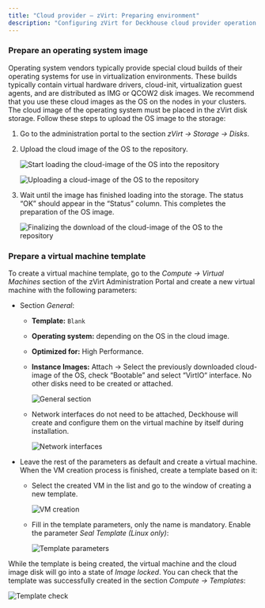 ```yaml
---
title: "Cloud provider — zVirt: Preparing environment"
description: "Configuring zVirt for Deckhouse cloud provider operation."
---
```


<!-- AUTHOR! Don't forget to update getting started if necessary -->

### Prepare an operating system image

Operating system vendors typically provide special cloud builds of their operating systems for use in virtualization environments. These builds typically contain virtual hardware drivers, cloud-init, virtualization guest agents, and are distributed as IMG or QCOW2 disk images. We recommend that you use these cloud images as the OS on the nodes in your clusters.
The cloud image of the operating system must be placed in the zVirt disk storage. Follow these steps to upload the OS image to the storage:

1. Go to the administration portal to the section _zVirt -> Storage -> Disks_.
2. Upload the cloud image of the OS to the repository.

   ![ Start loading the cloud-image of the OS into the repository ](../../images/cloud-provider-zvirt/template/step_env_en_01.png)

   ![ Uploading a cloud-image of the OS to the repository ](../../images/cloud-provider-zvirt/template/step_env_en_02.png)

3. Wait until the image has finished loading into the storage. The status “OK” should appear in the “Status” column. This completes the preparation of the OS image.

   ![ Finalizing the download of the cloud-image of the OS to the repository ](../../images/cloud-provider-zvirt/template/step_env_en_03.png)

### Prepare a virtual machine template

To create a virtual machine template, go to the _Compute -> Virtual Machines_ section of the zVirt Administration Portal and create a new virtual machine with the following parameters:

- Section _General_:
  - **Template:** `Blank`
  - **Operating system:** depending on the OS in the cloud image.
  - **Optimized for:** High Performance.
  - **Instance Images:** Attach -> Select the previously downloaded cloud-image of the OS, check “Bootable” and select “VirtIO“ interface. No other disks need to be created or attached.

    ![ General section ](../../images/cloud-provider-zvirt/template/step_env_en_04.png)

  - Network interfaces do not need to be attached, Deckhouse will create and configure them on the virtual machine by itself during installation.

    ![ Network interfaces ](../../images/cloud-provider-zvirt/template/step_env_en_05.png)

- Leave the rest of the parameters as default and create a virtual machine. When the VM creation process is finished, create a template based on it:

  - Select the created VM in the list and go to the window of creating a new template.

    ![ VM creation ](../../images/cloud-provider-zvirt/template/step_env_en_07.png)

  - Fill in the template parameters, only the name is mandatory. Enable the parameter _Seal Template (Linux only)_:

    ![ Template parameters ](../../images/cloud-provider-zvirt/template/step_env_en_08.png)

While the template is being created, the virtual machine and the cloud image disk will go into a state of _Image locked_. You can check that the template was successfully created in the section _Compute -> Templates_:

![ Template check ](../../images/cloud-provider-zvirt/template/step_env_en_09.png)
